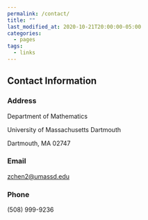 ```yaml
---
permalink: /contact/
title: ""
last_modified_at: 2020-10-21T20:00:00-05:00
categories:
  - pages
tags:
  - links
---
```


## Contact Information


### Address 
Department of Mathematics

University of Massachusetts Dartmouth

Dartmouth, MA 02747
### Email
zchen2@umassd.edu
### Phone
(508) 999-9236
